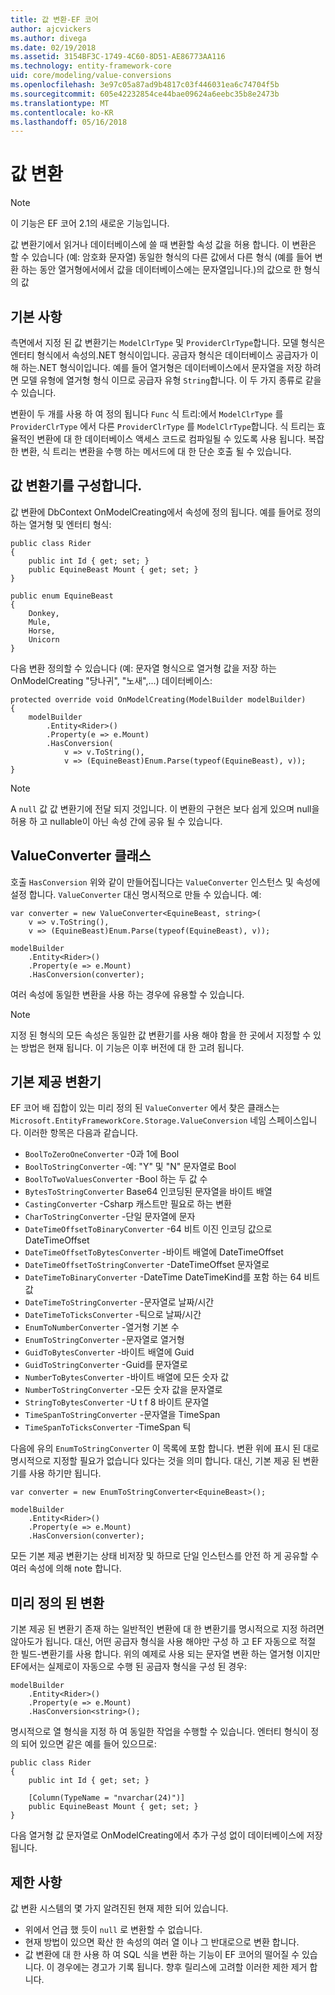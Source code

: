 ```yaml
---
title: 값 변환-EF 코어
author: ajcvickers
ms.author: divega
ms.date: 02/19/2018
ms.assetid: 3154BF3C-1749-4C60-8D51-AE86773AA116
ms.technology: entity-framework-core
uid: core/modeling/value-conversions
ms.openlocfilehash: 3e97c05a87ad9b4817c03f446031ea6c74704f5b
ms.sourcegitcommit: 605e42232854ce44bae09624a6eebc35b8e2473b
ms.translationtype: MT
ms.contentlocale: ko-KR
ms.lasthandoff: 05/16/2018
---
```

# <a name="value-conversions"></a>값 변환

> [!NOTE]  
> 이 기능은 EF 코어 2.1의 새로운 기능입니다.

값 변환기에서 읽거나 데이터베이스에 쓸 때 변환할 속성 값을 허용 합니다. 이 변환은 할 수 있습니다 (예: 암호화 문자열) 동일한 형식의 다른 값에서 다른 형식 (예를 들어 변환 하는 동안 열거형에서에서 값을 데이터베이스에는 문자열입니다.)의 값으로 한 형식의 값

## <a name="fundamentals"></a>기본 사항

측면에서 지정 된 값 변환기는 `ModelClrType` 및 `ProviderClrType`합니다. 모델 형식은 엔터티 형식에서 속성의.NET 형식이입니다. 공급자 형식은 데이터베이스 공급자가 이해 하는.NET 형식이입니다. 예를 들어 열거형은 데이터베이스에서 문자열을 저장 하려면 모델 유형에 열거형 형식 이므로 공급자 유형 `String`합니다. 이 두 가지 종류로 같을 수 있습니다.

변환이 두 개를 사용 하 여 정의 됩니다 `Func` 식 트리:에서 `ModelClrType` 를 `ProviderClrType` 에서 다른 `ProviderClrType` 를 `ModelClrType`합니다. 식 트리는 효율적인 변환에 대 한 데이터베이스 액세스 코드로 컴파일될 수 있도록 사용 됩니다. 복잡 한 변환, 식 트리는 변환을 수행 하는 메서드에 대 한 단순 호출 될 수 있습니다.

## <a name="configuring-a-value-converter"></a>값 변환기를 구성합니다.

값 변환에 DbContext OnModelCreating에서 속성에 정의 됩니다. 예를 들어로 정의 하는 열거형 및 엔터티 형식:
```Csharp
public class Rider
{
    public int Id { get; set; }
    public EquineBeast Mount { get; set; }
}

public enum EquineBeast
{
    Donkey,
    Mule,
    Horse,
    Unicorn
}
```
다음 변환 정의할 수 있습니다 (예: 문자열 형식으로 열거형 값을 저장 하는 OnModelCreating "당나귀", "노새",...) 데이터베이스:
```Csharp
protected override void OnModelCreating(ModelBuilder modelBuilder)
{
    modelBuilder
        .Entity<Rider>()
        .Property(e => e.Mount)
        .HasConversion(
            v => v.ToString(),
            v => (EquineBeast)Enum.Parse(typeof(EquineBeast), v));
}
```
> [!NOTE]  
> A `null` 값 값 변환기에 전달 되지 것입니다. 이 변환의 구현은 보다 쉽게 있으며 null을 허용 하 고 nullable이 아닌 속성 간에 공유 될 수 있습니다.

## <a name="the-valueconverter-class"></a>ValueConverter 클래스

호출 `HasConversion` 위와 같이 만들어집니다는 `ValueConverter` 인스턴스 및 속성에 설정 합니다. `ValueConverter` 대신 명시적으로 만들 수 있습니다. 예:
```Csharp
var converter = new ValueConverter<EquineBeast, string>(
    v => v.ToString(),
    v => (EquineBeast)Enum.Parse(typeof(EquineBeast), v));

modelBuilder
    .Entity<Rider>()
    .Property(e => e.Mount)
    .HasConversion(converter);
```
여러 속성에 동일한 변환을 사용 하는 경우에 유용할 수 있습니다.

> [!NOTE]  
> 지정 된 형식의 모든 속성은 동일한 값 변환기를 사용 해야 함을 한 곳에서 지정할 수 있는 방법은 현재 됩니다. 이 기능은 이후 버전에 대 한 고려 됩니다.

## <a name="built-in-converters"></a>기본 제공 변환기

EF 코어 배 집합이 있는 미리 정의 된 `ValueConverter` 에서 찾은 클래스는 `Microsoft.EntityFrameworkCore.Storage.ValueConversion` 네임 스페이스입니다. 이러한 항목은 다음과 같습니다.
* `BoolToZeroOneConverter` -0과 1에 Bool
* `BoolToStringConverter` -예: "Y" 및 "N" 문자열로 Bool
* `BoolToTwoValuesConverter` -Bool 하는 두 값 수
* `BytesToStringConverter` Base64 인코딩된 문자열을 바이트 배열
* `CastingConverter` -Csharp 캐스트만 필요로 하는 변환
* `CharToStringConverter` -단일 문자열에 문자
* `DateTimeOffsetToBinaryConverter` -64 비트 이진 인코딩 값으로 DateTimeOffset
* `DateTimeOffsetToBytesConverter` -바이트 배열에 DateTimeOffset
* `DateTimeOffsetToStringConverter` -DateTimeOffset 문자열로
* `DateTimeToBinaryConverter` -DateTime DateTimeKind를 포함 하는 64 비트 값
* `DateTimeToStringConverter` -문자열로 날짜/시간
* `DateTimeToTicksConverter` -틱으로 날짜/시간
* `EnumToNumberConverter` -열거형 기본 수
* `EnumToStringConverter` -문자열로 열거형
* `GuidToBytesConverter` -바이트 배열에 Guid
* `GuidToStringConverter` -Guid를 문자열로
* `NumberToBytesConverter` -바이트 배열에 모든 숫자 값
* `NumberToStringConverter` -모든 숫자 값을 문자열로
* `StringToBytesConverter` -U t f 8 바이트 문자열
* `TimeSpanToStringConverter` -문자열을 TimeSpan
* `TimeSpanToTicksConverter` -TimeSpan 틱

다음에 유의 `EnumToStringConverter` 이 목록에 포함 합니다. 변환 위에 표시 된 대로 명시적으로 지정할 필요가 없습니다 있다는 것을 의미 합니다. 대신, 기본 제공 된 변환기를 사용 하기만 됩니다.
```Csharp
var converter = new EnumToStringConverter<EquineBeast>();

modelBuilder
    .Entity<Rider>()
    .Property(e => e.Mount)
    .HasConversion(converter);
```
모든 기본 제공 변환기는 상태 비저장 및 하므로 단일 인스턴스를 안전 하 게 공유할 수 여러 속성에 의해 note 합니다.

## <a name="pre-defined-conversions"></a>미리 정의 된 변환

기본 제공 된 변환기 존재 하는 일반적인 변환에 대 한 변환기를 명시적으로 지정 하려면 않아도가 됩니다. 대신, 어떤 공급자 형식을 사용 해야만 구성 하 고 EF 자동으로 적절 한 빌드-변환기를 사용 합니다. 위의 예제로 사용 되는 문자열 변환 하는 열거형 이지만 EF에서는 실제로이 자동으로 수행 된 공급자 형식을 구성 된 경우:
```Csharp
modelBuilder
    .Entity<Rider>()
    .Property(e => e.Mount)
    .HasConversion<string>();
```
명시적으로 열 형식을 지정 하 여 동일한 작업을 수행할 수 있습니다. 엔터티 형식이 정의 되어 있으면 같은 예를 들어 있으므로:
```Csharp
public class Rider
{
    public int Id { get; set; }

    [Column(TypeName = "nvarchar(24)")]
    public EquineBeast Mount { get; set; }
}
```
다음 열거형 값 문자열로 OnModelCreating에서 추가 구성 없이 데이터베이스에 저장 됩니다.

## <a name="limitations"></a>제한 사항

값 변환 시스템의 몇 가지 알려진된 현재 제한 되어 있습니다.
* 위에서 언급 했 듯이 `null` 로 변환할 수 없습니다.
* 현재 방법이 있으면 확산 한 속성의 여러 열 이나 그 반대로으로 변환 합니다.
* 값 변환에 대 한 사용 하 여 SQL 식을 변환 하는 기능이 EF 코어의 떨어질 수 있습니다. 이 경우에는 경고가 기록 됩니다.
향후 릴리스에 고려할 이러한 제한 제거 합니다.
